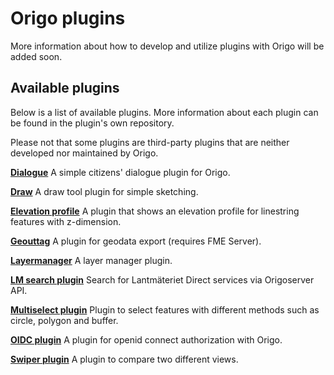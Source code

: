 
# Origo plugins
More information about how to develop and utilize plugins with Origo will be added soon.

## Available plugins
Below is a list of available plugins. More information about each plugin can be found in the plugin's own repository.

Please not that some plugins are third-party plugins that are neither developed nor maintained by Origo.

**[Dialogue](https://github.com/origo-map/dialogue-plugin)**
A simple citizens' dialogue plugin for Origo.

**[Draw](https://github.com/origo-map/draw-plugin)**
A draw tool plugin for simple sketching.

**[Elevation profile](https://github.com/origo-map/elevation-profile-plugin)**
A plugin that shows an elevation profile for linestring features with z-dimension.

**[Geouttag](https://github.com/Eskilstuna-kommun/Geouttag)**
A plugin for geodata export (requires FME Server).

**[Layermanager](https://github.com/origo-map/layermanager)**
A layer manager plugin.

**[LM search plugin](https://github.com/origo-map/lmsearch-plugin)**
Search for Lantmäteriet Direct services via Origoserver API.

**[Multiselect plugin](https://github.com/origo-map/multiselect-plugin)**
Plugin to select features with different methods such as circle, polygon and buffer.

**[OIDC plugin](https://github.com/SigtunaGIS/oidc-plugin)**
A plugin for openid connect authorization with Origo.

**[Swiper plugin](https://github.com/SigtunaGIS/swiper-plugin)**
A plugin to compare two different views.
